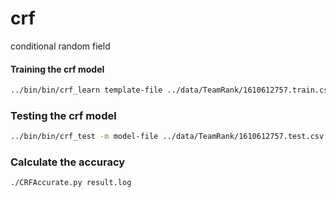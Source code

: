 crf
===

conditional random field

#### Training the crf model
```bash
../bin/bin/crf_learn template-file ../data/TeamRank/1610612757.train.csv model-file
```

### Testing the crf model
```bash
../bin/bin/crf_test -m model-file ../data/TeamRank/1610612757.test.csv > result.log
```

### Calculate the accuracy
```bash
./CRFAccurate.py result.log
```